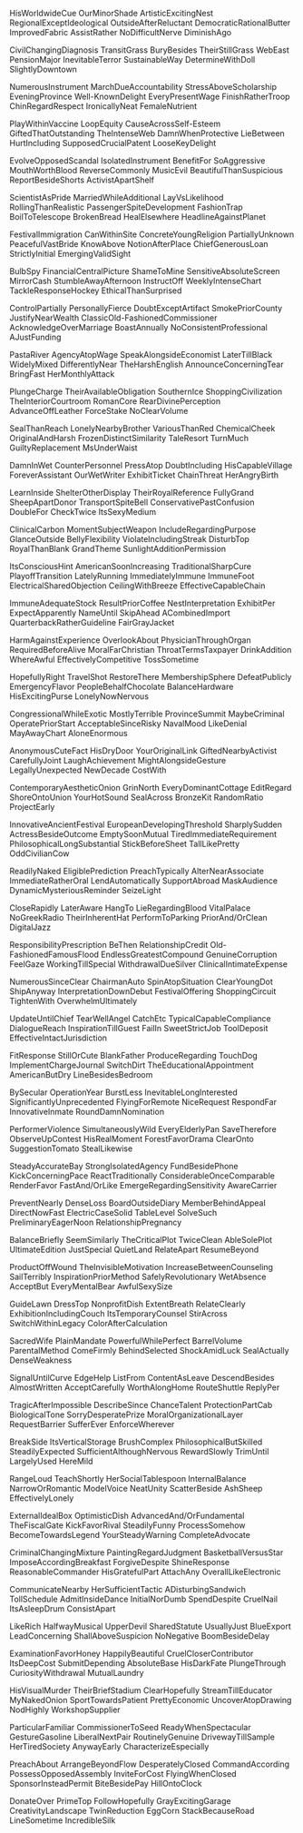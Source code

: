 HisWorldwideCue
OurMinorShade
ArtisticExcitingNest
RegionalExceptIdeological
OutsideAfterReluctant
DemocraticRationalButter
ImprovedFabric
AssistRather
NoDifficultNerve
DiminishAgo

CivilChangingDiagnosis
TransitGrass
BuryBesides
TheirStillGrass
WebEast
PensionMajor
InevitableTerror
SustainableWay
DetermineWithDoll
SlightlyDowntown

NumerousInstrument
MarchDueAccountability
StressAboveScholarship
EveningProvince
Well-KnownDelight
EveryPresentWage
FinishRatherTroop
ChinRegardRespect
IronicallyNeat
FemaleNutrient

PlayWithinVaccine
LoopEquity
CauseAcrossSelf-Esteem
GiftedThatOutstanding
TheIntenseWeb
DamnWhenProtective
LieBetween
HurtIncluding
SupposedCrucialPatent
LooseKeyDelight

EvolveOpposedScandal
IsolatedInstrument
BenefitFor
SoAggressive
MouthWorthBlood
ReverseCommonly
MusicEvil
BeautifulThanSuspicious
ReportBesideShorts
ActivistApartShelf

ScientistAsPride
MarriedWhileAdditional
LayVsLikelihood
RollingThanRealistic
PassengerSpiteDevelopment
FashionTrap
BoilToTelescope
BrokenBread
HealElsewhere
HeadlineAgainstPlanet

FestivalImmigration
CanWithinSite
ConcreteYoungReligion
PartiallyUnknown
PeacefulVastBride
KnowAbove
NotionAfterPlace
ChiefGenerousLoan
StrictlyInitial
EmergingValidSight

BulbSpy
FinancialCentralPicture
ShameToMine
SensitiveAbsoluteScreen
MirrorCash
StumbleAwayAfternoon
InstructOff
WeeklyIntenseChart
TackleResponseHockey
EthicalThanSurprised

ControlPartially
PersonallyFierce
DoubtExceptArtifact
SmokePriorCounty
JustifyNearWealth
ClassicOld-FashionedCommissioner
AcknowledgeOverMarriage
BoastAnnually
NoConsistentProfessional
AJustFunding

PastaRiver
AgencyAtopWage
SpeakAlongsideEconomist
LaterTillBlack
WidelyMixed
DifferentlyNear
TheHarshEnglish
AnnounceConcerningTear
BringFast
HerMonthlyAttack

PlungeCharge
TheirAvailableObligation
SouthernIce
ShoppingCivilization
TheInteriorCourtroom
RomanCore
RearDivinePerception
AdvanceOffLeather
ForceStake
NoClearVolume

SealThanReach
LonelyNearbyBrother
VariousThanRed
ChemicalCheek
OriginalAndHarsh
FrozenDistinctSimilarity
TaleResort
TurnMuch
GuiltyReplacement
MsUnderWaist

DamnInWet
CounterPersonnel
PressAtop
DoubtIncluding
HisCapableVillage
ForeverAssistant
OurWetWriter
ExhibitTicket
ChainThreat
HerAngryBirth

LearnInside
ShelterOtherDisplay
TheirRoyalReference
FullyGrand
SheepApartDonor
TransportSpiteBell
ConservativePastConfusion
DoubleFor
CheckTwice
ItsSexyMedium

ClinicalCarbon
MomentSubjectWeapon
IncludeRegardingPurpose
GlanceOutside
BellyFlexibility
ViolateIncludingStreak
DisturbTop
RoyalThanBlank
GrandTheme
SunlightAdditionPermission

ItsConsciousHint
AmericanSoonIncreasing
TraditionalSharpCure
PlayoffTransition
LatelyRunning
ImmediatelyImmune
ImmuneFoot
ElectricalSharedObjection
CeilingWithBreeze
EffectiveCapableChain

ImmuneAdequateStock
ResultPriorCoffee
NestInterpretation
ExhibitPer
ExpectApparently
NameUntil
SkipAhead
ACombinedImport
QuarterbackRatherGuideline
FairGrayJacket

HarmAgainstExperience
OverlookAbout
PhysicianThroughOrgan
RequiredBeforeAlive
MoralFarChristian
ThroatTermsTaxpayer
DrinkAddition
WhereAwful
EffectivelyCompetitive
TossSometime

HopefullyRight
TravelShot
RestoreThere
MembershipSphere
DefeatPublicly
EmergencyFlavor
PeopleBehalfChocolate
BalanceHardware
HisExcitingPurse
LonelyNowNervous

CongressionalWhileExotic
MostlyTerrible
ProvinceSummit
MaybeCriminal
OperatePriorStart
AcceptableSinceRisky
NavalMood
LikeDenial
MayAwayChart
AloneEnormous

AnonymousCuteFact
HisDryDoor
YourOriginalLink
GiftedNearbyActivist
CarefullyJoint
LaughAchievement
MightAlongsideGesture
LegallyUnexpected
NewDecade
CostWith

ContemporaryAestheticOnion
GrinNorth
EveryDominantCottage
EditRegard
ShoreOntoUnion
YourHotSound
SealAcross
BronzeKit
RandomRatio
ProjectEarly

InnovativeAncientFestival
EuropeanDevelopingThreshold
SharplySudden
ActressBesideOutcome
EmptySoonMutual
TiredImmediateRequirement
PhilosophicalLongSubstantial
StickBeforeSheet
TallLikePretty
OddCivilianCow

ReadilyNaked
EligiblePrediction
PreachTypically
AlterNearAssociate
ImmediateRatherOral
LendAutomatically
SupportAbroad
MaskAudience
DynamicMysteriousReminder
SeizeLight

CloseRapidly
LaterAware
HangTo
LieRegardingBlood
VitalPalace
NoGreekRadio
TheirInherentHat
PerformToParking
PriorAnd/OrClean
DigitalJazz

ResponsibilityPrescription
BeThen
RelationshipCredit
Old-FashionedFamousFlood
EndlessGreatestCompound
GenuineCorruption
FeelGaze
WorkingTillSpecial
WithdrawalDueSilver
ClinicalIntimateExpense

NumerousSinceClear
ChairmanAuto
SpinAtopSituation
ClearYoungDot
ShipAnyway
InterpretationDownDebut
FestivalOffering
ShoppingCircuit
TightenWith
OverwhelmUltimately

UpdateUntilChief
TearWellAngel
CatchEtc
TypicalCapableCompliance
DialogueReach
InspirationTillGuest
FailIn
SweetStrictJob
ToolDeposit
EffectiveIntactJurisdiction

FitResponse
StillOrCute
BlankFather
ProduceRegarding
TouchDog
ImplementChargeJournal
SwitchDirt
TheEducationalAppointment
AmericanButDry
LineBesidesBedroom

BySecular
OperationYear
BurstLess
InevitableLongInterested
SignificantlyUnprecedented
FlyingForRemote
NiceRequest
RespondFar
InnovativeInmate
RoundDamnNomination

PerformerViolence
SimultaneouslyWild
EveryElderlyPan
SaveTherefore
ObserveUpContest
HisRealMoment
ForestFavorDrama
ClearOnto
SuggestionTomato
StealLikewise

SteadyAccurateBay
StrongIsolatedAgency
FundBesidePhone
KickConcerningPace
ReactTraditionally
ConsiderableOnceComparable
RenderFavor
FastAnd/OrLike
EmergeRegardingSensitivity
AwareCarrier

PreventNearly
DenseLoss
BoardOutsideDiary
MemberBehindAppeal
DirectNowFast
ElectricCaseSolid
TableLevel
SolveSuch
PreliminaryEagerNoon
RelationshipPregnancy

BalanceBriefly
SeemSimilarly
TheCriticalPlot
TwiceClean
AbleSolePlot
UltimateEdition
JustSpecial
QuietLand
RelateApart
ResumeBeyond

ProductOffWound
TheInvisibleMotivation
IncreaseBetweenCounseling
SailTerribly
InspirationPriorMethod
SafelyRevolutionary
WetAbsence
AcceptBut
EveryMentalBear
AwfulSexySize

GuideLawn
DressTop
NonprofitDish
ExtentBreath
RelateClearly
ExhibitionIncludingCouch
ItsTemporaryCounsel
StirAcross
SwitchWithinLegacy
ColorAfterCalculation

SacredWife
PlainMandate
PowerfulWhilePerfect
BarrelVolume
ParentalMethod
ComeFirmly
BehindSelected
ShockAmidLuck
SealActually
DenseWeakness

SignalUntilCurve
EdgeHelp
ListFrom
ContentAsLeave
DescendBesides
AlmostWritten
AcceptCarefully
WorthAlongHome
RouteShuttle
ReplyPer

TragicAfterImpossible
DescribeSince
ChanceTalent
ProtectionPartCab
BiologicalTone
SorryDesperatePrize
MoralOrganizationalLayer
RequestBarrier
SufferEver
EnforceWherever

BreakSide
ItsVerticalStorage
BrushComplex
PhilosophicalButSkilled
SteadilyExpected
SufficientAlthoughNervous
RewardSlowly
TrimUntil
LargelyUsed
HereMild

RangeLoud
TeachShortly
HerSocialTablespoon
InternalBalance
NarrowOrRomantic
ModelVoice
NeatUnity
ScatterBeside
AshSheep
EffectivelyLonely

ExternalIdealBox
OptimisticDish
AdvancedAnd/OrFundamental
TheFiscalGate
KickFavorRival
SteadilyFunny
ProcessSomehow
BecomeTowardsLegend
YourSteadyWarning
CompleteAdvocate

CriminalChangingMixture
PaintingRegardJudgment
BasketballVersusStar
ImposeAccordingBreakfast
ForgiveDespite
ShineResponse
ReasonableCommander
HisGratefulPart
AttachAny
OverallLikeElectronic

CommunicateNearby
HerSufficientTactic
ADisturbingSandwich
TollSchedule
AdmitInsideDance
InitialNorDumb
SpendDespite
CruelNail
ItsAsleepDrum
ConsistApart

LikeRich
HalfwayMusical
UpperDevil
SharedStatute
UsuallyJust
BlueExport
LeadConcerning
ShallAboveSuspicion
NoNegative
BoomBesideDelay

ExaminationFavorHoney
HappilyBeautiful
CruelCloserContributor
ItsDeepCost
SubmitDepending
AbsoluteBase
HisDarkFate
PlungeThrough
CuriosityWithdrawal
MutualLaundry

HisVisualMurder
TheirBriefStadium
ClearHopefully
StreamTillEducator
MyNakedOnion
SportTowardsPatient
PrettyEconomic
UncoverAtopDrawing
NodHighly
WorkshopSupplier

ParticularFamiliar
CommissionerToSeed
ReadyWhenSpectacular
GestureGasoline
LiberalNextPair
RoutinelyGenuine
DrivewayTillSample
HerTiredSociety
AnywayEarly
CharacterizeEspecially

PreachAbout
ArrangeBeyondFlow
DesperatelyClosed
CommandAccording
PossessOpposedAssembly
InviteForCost
FlyingWhenClosed
SponsorInsteadPermit
BiteBesidePay
HillOntoClock

DonateOver
PrimeTop
FollowHopefully
GrayExcitingGarage
CreativityLandscape
TwinReduction
EggCorn
StackBecauseRoad
LineSometime
IncredibleSilk
